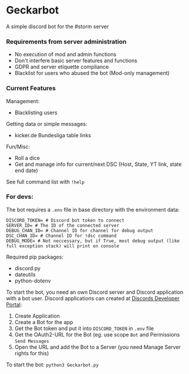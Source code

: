 # Geckarbot
A simple discord bot for the #storm server

### Requirements from server administration
- No execution of mod and admin functions
- Don't interfere basic server features and functions
- GDPR and server etiquette compliance
- Blacklist for users who abused the bot (Mod-only management)

### Current Features
Management:
- Blacklisting users

Getting data or simple messages:
- kicker.de Bundesliga table links

Fun/Misc:
- Roll a dice
- Get and manage info for current/next DSC (Host, State, YT link, state end date)

See full command list with `!help`

### For devs:
The bot requires a `.env` file in base directory with the environment data:
```
DISCORD_TOKEN= # Discord bot token to connect
SERVER_ID= # The ID of the connected server
DEBUG_CHAN_ID= # Channel ID for channel for debug output
DSC_CHAN_ID= # Channel ID for !dsc command
DEBUG_MODE= # Not neccessary, but if True, most debug output (like full exception stack) will print on console
```
Required pip packages:
- discord.py 
- dateutils
- python-dotenv

To start the bot, you need an own Discord server and Discord application with a bot user. Discord applications can created at [Discords Developer Portal](https://discord.com/developers/applications):
1. Create Application
2. Create a Bot for the app
3. Get the Bot token and put it into `DISCORD_TOKEN` in `.env` file
4. Get the OAuth2-URL for the Bot (eg. use scope `Bot` and Permissions `Send Messages`
5. Open the URL and add the Bot to a Server (you need Manage Server rights for this)

To start the bot: `python3 Geckarbot.py`
